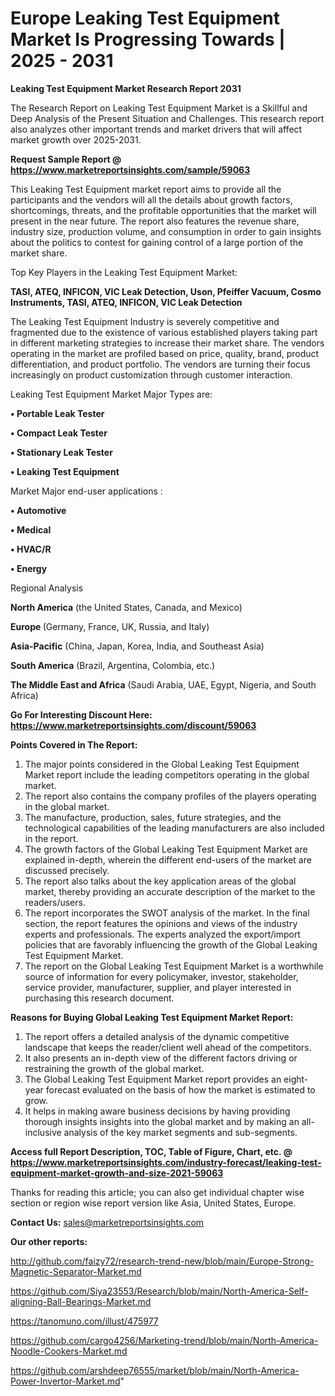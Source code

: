  # Europe Leaking Test Equipment Market Is Progressing Towards | 2025 - 2031

<strong>Leaking Test Equipment Market Research Report 2031</strong>

The Research Report on Leaking Test Equipment Market is a Skillful and Deep Analysis of the Present Situation and Challenges. This research report also analyzes other important trends and market drivers that will affect market growth over 2025-2031.

<strong>Request Sample Report @ <a href=https://www.marketreportsinsights.com/sample/59063>https://www.marketreportsinsights.com/sample/59063</a></strong>

This Leaking Test Equipment market report aims to provide all the participants and the vendors will all the details about growth factors, shortcomings, threats, and the profitable opportunities that the market will present in the near future. The report also features the revenue share, industry size, production volume, and consumption in order to gain insights about the politics to contest for gaining control of a large portion of the market share.

Top Key Players in the Leaking Test Equipment Market:

<strong>TASI, ATEQ, INFICON, VIC Leak Detection, Uson, Pfeiffer Vacuum, Cosmo Instruments, TASI, ATEQ, INFICON, VIC Leak Detection</strong>

The Leaking Test Equipment Industry is severely competitive and fragmented due to the existence of various established players taking part in different marketing strategies to increase their market share. The vendors operating in the market are profiled based on price, quality, brand, product differentiation, and product portfolio. The vendors are turning their focus increasingly on product customization through customer interaction.

Leaking Test Equipment Market Major Types are:

<strong>• Portable Leak Tester

• Compact Leak Tester

• Stationary Leak Tester

• Leaking Test Equipment</strong>

Market Major end-user applications :

<strong>• Automotive

• Medical

• HVAC/R

• Energy</strong>

Regional Analysis

</u><strong><b>North America</b></strong> (the United States, Canada, and Mexico)

<strong><b>Europe </b></strong>(Germany, France, UK, Russia, and Italy)

<strong><b>Asia-Pacific</b></strong> (China, Japan, Korea, India, and Southeast Asia)

<strong><b>South America</b></strong> (Brazil, Argentina, Colombia, etc.)

<strong><b>The Middle East and Africa</b></strong> (Saudi Arabia, UAE, Egypt, Nigeria, and South Africa)

<strong>Go For Interesting Discount Here: <a href=https://www.marketreportsinsights.com/discount/59063>https://www.marketreportsinsights.com/discount/59063</a></strong>

<strong>Points Covered in The Report:</strong>
<ol>
  <li>The major points considered in the Global Leaking Test Equipment Market report include the leading competitors operating in the global market.</li>
  <li>The report also contains the company profiles of the players operating in the global market.</li>
  <li>The manufacture, production, sales, future strategies, and the technological capabilities of the leading manufacturers are also included in the report.</li>
  <li>The growth factors of the Global Leaking Test Equipment Market are explained in-depth, wherein the different end-users of the market are discussed precisely.</li>
  <li>The report also talks about the key application areas of the global market, thereby providing an accurate description of the market to the readers/users.</li>
  <li>The report incorporates the SWOT analysis of the market. In the final section, the report features the opinions and views of the industry experts and professionals. The experts analyzed the export/import policies that are favorably influencing the growth of the Global Leaking Test Equipment Market.</li>
  <li>The report on the Global Leaking Test Equipment Market is a worthwhile source of information for every policymaker, investor, stakeholder, service provider, manufacturer, supplier, and player interested in purchasing this research document.</li>
</ol>
<strong>Reasons for Buying Global Leaking Test Equipment Market Report:</strong>

<ol>
  <li>The report offers a detailed analysis of the dynamic competitive landscape that keeps the reader/client well ahead of the competitors.</li>
  <li>It also presents an in-depth view of the different factors driving or restraining the growth of the global market.</li>
  <li>The Global Leaking Test Equipment Market report provides an eight-year forecast evaluated on the basis of how the market is estimated to grow.</li>
  <li>It helps in making aware business decisions by having providing thorough insights insights into the global market and by making an all-inclusive analysis of the key market segments and sub-segments.</li>
</ol>
<strong>Access full Report Description, TOC, Table of Figure, Chart, etc. @ <a href=https://www.marketreportsinsights.com/industry-forecast/leaking-test-equipment-market-growth-and-size-2021-59063>https://www.marketreportsinsights.com/industry-forecast/leaking-test-equipment-market-growth-and-size-2021-59063</a></strong>


Thanks for reading this article; you can also get individual chapter wise section or region wise report version like Asia, United States, Europe.

<strong>Contact Us:</strong>
sales@marketreportsinsights.com

<strong>Our other reports:</strong>

<a href=http://github.com/faizy72/research-trend-new/blob/main/Europe-Strong-Magnetic-Separator-Market.md>http://github.com/faizy72/research-trend-new/blob/main/Europe-Strong-Magnetic-Separator-Market.md</a>

<a href=https://github.com/Siya23553/Research/blob/main/North-America-Self-aligning-Ball-Bearings-Market.md>https://github.com/Siya23553/Research/blob/main/North-America-Self-aligning-Ball-Bearings-Market.md</a>

<a href=https://tanomuno.com/illust/475977>https://tanomuno.com/illust/475977</a>

<a href=https://github.com/cargo4256/Marketing-trend/blob/main/North-America-Noodle-Cookers-Market.md>https://github.com/cargo4256/Marketing-trend/blob/main/North-America-Noodle-Cookers-Market.md</a>

<a href=https://github.com/arshdeep76555/market/blob/main/North-America-Power-Invertor-Market.md>https://github.com/arshdeep76555/market/blob/main/North-America-Power-Invertor-Market.md</a>"
